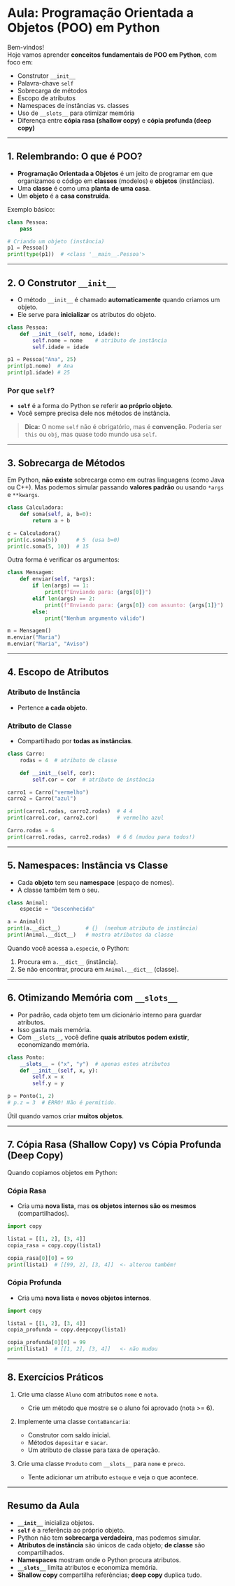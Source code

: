 # Aula: Programação Orientada a Objetos (POO) em Python

Bem-vindos!  
Hoje vamos aprender **conceitos fundamentais de POO em Python**, com foco em:

- Construtor `__init__`
- Palavra-chave `self`
- Sobrecarga de métodos
- Escopo de atributos
- Namespaces de instâncias vs. classes
- Uso de `__slots__` para otimizar memória
- Diferença entre **cópia rasa (shallow copy)** e **cópia profunda (deep copy)**

---

## 1. Relembrando: O que é POO?

- **Programação Orientada a Objetos** é um jeito de programar em que organizamos o código em **classes** (modelos) e **objetos** (instâncias).
- Uma **classe** é como uma **planta de uma casa**.
- Um **objeto** é a **casa construída**.

Exemplo básico:

```python
class Pessoa:
    pass

# Criando um objeto (instância)
p1 = Pessoa()
print(type(p1))  # <class '__main__.Pessoa'>
````

---

## 2. O Construtor `__init__`

* O método `__init__` é chamado **automaticamente** quando criamos um objeto.
* Ele serve para **inicializar** os atributos do objeto.

```python
class Pessoa:
    def __init__(self, nome, idade):
        self.nome = nome    # atributo de instância
        self.idade = idade

p1 = Pessoa("Ana", 25)
print(p1.nome)  # Ana
print(p1.idade) # 25
```

### Por que `self`?

* **`self`** é a forma do Python se referir **ao próprio objeto**.
* Você sempre precisa dele nos métodos de instância.

> **Dica:** O nome `self` não é obrigatório, mas é **convenção**.
> Poderia ser `this` ou `obj`, mas quase todo mundo usa `self`.

---

## 3. Sobrecarga de Métodos

Em Python, **não existe** sobrecarga como em outras linguagens (como Java ou C++).
Mas podemos simular passando **valores padrão** ou usando `*args` e `**kwargs`.

```python
class Calculadora:
    def soma(self, a, b=0):
        return a + b

c = Calculadora()
print(c.soma(5))      # 5  (usa b=0)
print(c.soma(5, 10))  # 15
```

Outra forma é verificar os argumentos:

```python
class Mensagem:
    def enviar(self, *args):
        if len(args) == 1:
            print(f"Enviando para: {args[0]}")
        elif len(args) == 2:
            print(f"Enviando para: {args[0]} com assunto: {args[1]}")
        else:
            print("Nenhum argumento válido")

m = Mensagem()
m.enviar("Maria")
m.enviar("Maria", "Aviso")
```

---

## 4. Escopo de Atributos

### Atributo de Instância

* Pertence **a cada objeto**.

### Atributo de Classe

* Compartilhado por **todas as instâncias**.

```python
class Carro:
    rodas = 4  # atributo de classe

    def __init__(self, cor):
        self.cor = cor  # atributo de instância

carro1 = Carro("vermelho")
carro2 = Carro("azul")

print(carro1.rodas, carro2.rodas)  # 4 4
print(carro1.cor, carro2.cor)      # vermelho azul

Carro.rodas = 6
print(carro1.rodas, carro2.rodas)  # 6 6 (mudou para todos!)
```

---

## 5. Namespaces: Instância vs Classe

* Cada **objeto** tem seu **namespace** (espaço de nomes).
* A classe também tem o seu.

```python
class Animal:
    especie = "Desconhecida"

a = Animal()
print(a.__dict__)        # {}  (nenhum atributo de instância)
print(Animal.__dict__)   # mostra atributos da classe
```

Quando você acessa `a.especie`, o Python:

1. Procura em `a.__dict__` (instância).
2. Se não encontrar, procura em `Animal.__dict__` (classe).

---

## 6. Otimizando Memória com `__slots__`

* Por padrão, cada objeto tem um dicionário interno para guardar atributos.
* Isso gasta mais memória.
* Com `__slots__`, você define **quais atributos podem existir**, economizando memória.

```python
class Ponto:
    __slots__ = ("x", "y")  # apenas estes atributos
    def __init__(self, x, y):
        self.x = x
        self.y = y

p = Ponto(1, 2)
# p.z = 3  # ERRO! Não é permitido.
```

Útil quando vamos criar **muitos objetos**.

---

## 7. Cópia Rasa (Shallow Copy) vs Cópia Profunda (Deep Copy)

Quando copiamos objetos em Python:

### Cópia Rasa

* Cria uma **nova lista**, mas **os objetos internos são os mesmos** (compartilhados).

```python
import copy

lista1 = [[1, 2], [3, 4]]
copia_rasa = copy.copy(lista1)

copia_rasa[0][0] = 99
print(lista1)  # [[99, 2], [3, 4]]  <- alterou também!
```

### Cópia Profunda

* Cria uma **nova lista** e **novos objetos internos**.

```python
import copy

lista1 = [[1, 2], [3, 4]]
copia_profunda = copy.deepcopy(lista1)

copia_profunda[0][0] = 99
print(lista1)  # [[1, 2], [3, 4]]   <- não mudou
```

---

## 8. Exercícios Práticos

1. Crie uma classe `Aluno` com atributos `nome` e `nota`.

   * Crie um método que mostre se o aluno foi aprovado (nota >= 6).

2. Implemente uma classe `ContaBancaria`:

   * Construtor com saldo inicial.
   * Métodos `depositar` e `sacar`.
   * Um atributo de classe para taxa de operação.

3. Crie uma classe `Produto` com `__slots__` para `nome` e `preco`.

   * Tente adicionar um atributo `estoque` e veja o que acontece.

---

## Resumo da Aula

* **`__init__`** inicializa objetos.
* **`self`** é a referência ao próprio objeto.
* Python não tem **sobrecarga verdadeira**, mas podemos simular.
* **Atributos de instância** são únicos de cada objeto; **de classe** são compartilhados.
* **Namespaces** mostram onde o Python procura atributos.
* **`__slots__`** limita atributos e economiza memória.
* **Shallow copy** compartilha referências; **deep copy** duplica tudo.

